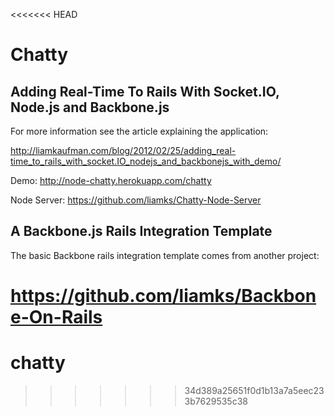 <<<<<<< HEAD
# Chatty
## Adding Real-Time To Rails With Socket.IO, Node.js and Backbone.js

For more information see the article explaining the application:

http://liamkaufman.com/blog/2012/02/25/adding_real-time_to_rails_with_socket.IO_nodejs_and_backbonejs_with_demo/

Demo: http://node-chatty.herokuapp.com/chatty

Node Server: https://github.com/liamks/Chatty-Node-Server

## A Backbone.js Rails Integration Template

The basic Backbone rails integration template comes from another project: 

https://github.com/liamks/Backbone-On-Rails
=======
chatty
======
>>>>>>> 34d389a25651f0d1b13a7a5eec233b7629535c38
